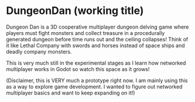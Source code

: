 # DungeonDan (working title)

Dungeon Dan is a 3D cooperative multiplayer dungeon delving game where players must fight monsters and collect treasure in a procedurally generated dungeon before time runs out and the ceiling collapses! Think of it like Lethal Company with swords and horses instead of space ships and deadly company monsters.

This is very much still in the experimental stages as I learn how networked multiplayer works in Godot so watch this space as it grows!

(Disclaimer, this is VERY much a prototype right now. I am mainly using this as a way to explore game development. I wanted to figure out networked multiplayer basics and want to keep expanding on it!)
